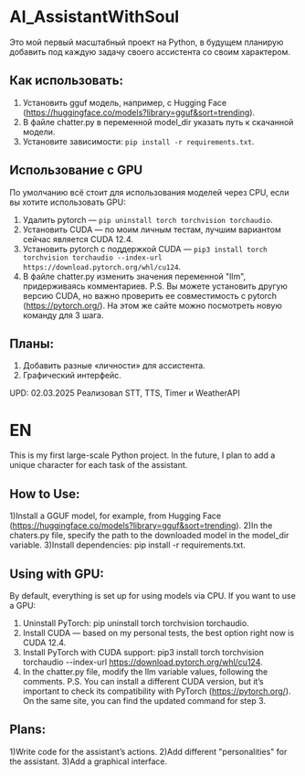 # AI_AssistantWithSoul

Это мой первый масштабный проект на Python, в будущем планирую добавить под каждую задачу своего ассистента со своим характером. 

## Как использовать:
1) Установить gguf модель, например, с Hugging Face (https://huggingface.co/models?library=gguf&sort=trending).
2) В файле chatter.py в переменной model_dir указать путь к скачанной модели.
3) Установите зависимости: `pip install -r requirements.txt`.

## Использование с GPU
По умолчанию всё стоит для использования моделей через CPU, если вы хотите использовать GPU:
1) Удалить pytorch — `pip uninstall torch torchvision torchaudio`.
2) Установить CUDA — по моим личным тестам, лучшим вариантом сейчас является CUDA 12.4.
3) Установить pytorch с поддержкой CUDA — `pip3 install torch torchvision torchaudio --index-url https://download.pytorch.org/whl/cu124`.
4) В файле chatter.py изменить значения переменной "llm", придерживаясь комментариев.
P.S. Вы можете установить другую версию CUDA, но важно проверить ее совместимость с pytorch (https://pytorch.org/). На этом же сайте можно посмотреть новую команду для 3 шага.

## Планы:
1) Добавить разные «личности» для ассистента.
2) Графический интерфейс.

UPD: 02.03.2025
Реализовал STT, TTS, Timer и WeatherAPI


# EN
This is my first large-scale Python project. In the future, I plan to add a unique character for each task of the assistant.

## How to Use:
1)Install a GGUF model, for example, from Hugging Face (https://huggingface.co/models?library=gguf&sort=trending).
2)In the chaters.py file, specify the path to the downloaded model in the model_dir variable.
3)Install dependencies: pip install -r requirements.txt.

## Using with GPU:
By default, everything is set up for using models via CPU. If you want to use a GPU:

1) Uninstall PyTorch: pip uninstall torch torchvision torchaudio.
2) Install CUDA — based on my personal tests, the best option right now is CUDA 12.4.
3) Install PyTorch with CUDA support: pip3 install torch torchvision torchaudio --index-url https://download.pytorch.org/whl/cu124.
4) In the chatter.py file, modify the llm variable values, following the comments.
P.S. You can install a different CUDA version, but it’s important to check its compatibility with PyTorch (https://pytorch.org/). On the same site, you can find the updated command for step 3.

## Plans:
1)Write code for the assistant’s actions.
2)Add different "personalities" for the assistant.
3)Add a graphical interface.
